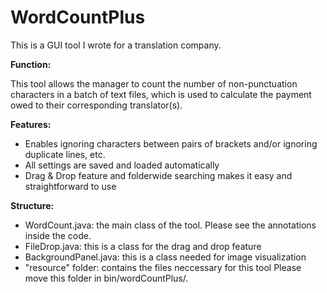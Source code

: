 # WordCountPlus

This is a GUI tool I wrote for a translation company.

**Function:** 

This tool allows the manager to count the number of non-punctuation characters in a batch of text files, which is used to calculate the payment owed to their corresponding translator(s).

**Features:**

- Enables ignoring characters between pairs of brackets and/or ignoring duplicate lines, etc.
- All settings are saved and loaded automatically
- Drag & Drop feature and folderwide searching makes it easy and straightforward to use

**Structure:**

- WordCount.java: the main class of the tool. Please see the annotations inside the code.
- FileDrop.java: this is a class for the drag and drop feature
- BackgroundPanel.java: this is a class needed for image visualization
- "resource" folder: contains the files neccessary for this tool Please move this folder in bin/wordCountPlus/.